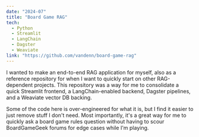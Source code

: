 ```yaml
---
date: "2024-07"
title: "Board Game RAG"
tech:
  - Python
  - Streamlit
  - LangChain
  - Dagster
  - Weaviate
link: "https://github.com/vandenn/board-game-rag"
---
```


I wanted to make an end-to-end RAG application for myself, also as a reference repository for when I want to quickly start on other RAG-dependent projects. This repository was a way for me to consolidate a quick Streamlit frontend, a LangChain-enabled backend, Dagster pipelines, and a Weaviate vector DB backing.

Some of the code here is over-engineered for what it is, but I find it easier to just remove stuff I don't need. Most importantly, it's a great way for me to quickly ask a board game rules question without having to scour BoardGameGeek forums for edge cases while I'm playing.
